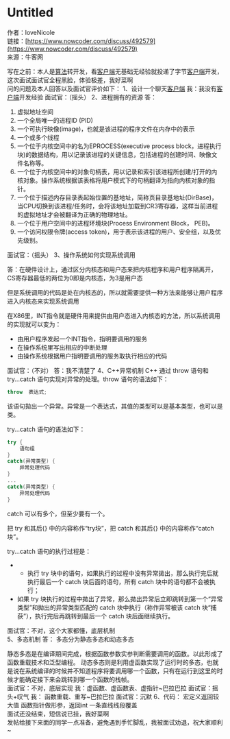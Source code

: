 # Untitled

作者：loveNicole  
链接：[https://www.nowcoder.com/discuss/492579](https://www.nowcoder.com/discuss/492579)  
来源：牛客网  
  
写在之前：本人是[算法](/jump/super-jump/word?word=%E7%AE%97%E6%B3%95)转开发，看[客户端](/jump/super-jump/word?word=%E5%AE%A2%E6%88%B7%E7%AB%AF)无基础无经验就投递了字节[客户端](/jump/super-jump/word?word=%E5%AE%A2%E6%88%B7%E7%AB%AF)开发，这次面试面试官全程黑脸，体验极差，我好菜啊  
 问的问题及本人回答以及面试官评价如下： 1、设计一个聊天[客户端](/jump/super-jump/word?word=%E5%AE%A2%E6%88%B7%E7%AB%AF) 我：我没有[客户端](/jump/super-jump/word?word=%E5%AE%A2%E6%88%B7%E7%AB%AF)开发经验 面试官：（摇头） 2、进程拥有的资源 答：

1.  虚拟地址空间
2.  一个全局唯一的进程ID \(PID\)
3.  一个可执行映像\(image\)，也就是该进程的程序文件在内存中的表示
4.  一个或多个线程
5.  一个位于内核空间中的名为EPROCESS\(executive process block，进程执行块\)的数据结构，用以记录该进程的关键信息，包括进程的创建时间、映像文件名称等。
6.  一个位于内核空间中的对象句柄表，用以记录和索引该进程所创建/打开的内核对象。操作系统根据该表格将用户模式下的句柄翻译为指向内核对象的指针。
7.  一个位于描述内存目录表起始位置的基地址，简称页目录基地址\(DirBase\)，当CPU切换到该进程/任务时，会将该地址加载到CR3寄存器，这样当前进程的虚拟地址才会被翻译为正确的物理地址。
8.  一个位于用户空间中的进程环境块\(Process Environment Block， PEB\)。
9.  一个访问权限令牌\(access token\)，用于表示该进程的用户、安全组，以及优先级别。

  
 面试官：（摇头） 3、操作系统如何实现系统调用

 答：在硬件设计上，通过区分内核态和用户态来把内核程序和用户程序隔离开，CS寄存器最低的两位为0即是内核态，为3是用户态

 但是系统调用的代码是处在内核态的，所以就需要提供一种方法来能够让用户程序进入内核态来实现系统调用

 在X86里，INT指令就是硬件用来提供由用户态进入内核态的方法，所以系统调用的实现就可以变为：

*  由用户程序发起一个INT指令，指明要调用的服务
*  在操作系统里写出相应的中断处理
*  由操作系统根据用户指明要调用的服务取执行相应的代码

 面试官：（不对） 答：我不清楚了 4、C++异常机制 C++ 通过 throw 语句和 try...catch 语句实现对异常的处理。throw 语句的语法如下：

```cpp
throw  表达式;
```

  
 该语句拋出一个异常。异常是一个表达式，其值的类型可以是基本类型，也可以是类。  
  
 try...catch 语句的语法如下：

```cpp
try {
    语句组
}
catch(异常类型) {
    异常处理代码
}
...
catch(异常类型) {
    异常处理代码
}
```

  
  
catch 可以有多个，但至少要有一个。  
  
 把 try 和其后{} 中的内容称作“try块”，把 catch 和其后{} 中的内容称作“catch块”。  
  
 try...catch 语句的执行过程是：

* *  执行 try 块中的语句，如果执行的过程中没有异常拋出，那么执行完后就执行最后一个 catch 块后面的语句，所有 catch 块中的语句都不会被执行；
*  如果 try 块执行的过程中拋出了异常，那么拋出异常后立即跳转到第一个“异常类型”和拋出的异常类型匹配的 catch 块中执行（称作异常被该 catch 块“捕获”），执行完后再跳转到最后一个 catch 块后面继续执行。

 面试官：不对，这个大家都懂，底层机制  
 5、多态机制 答： 多态分为静态多态和动态多态

 静态多态是在编译期间完成，根据函数参数实参判断需要调用的函数。以此形成了函数重载技术和泛型编程。 动态多态则是利用虚函数实现了运行时的多态，也就是说在系统编译的时候并不知道程序将要调用哪一个函数，只有在运行到这里的时候才能确定接下来会跳转到哪一个函数的栈帧。  
 面试官：不对，底层实现 我：虚函数、虚函数表、虚指针~巴拉巴拉 面试官：摇头+叹气 我： 函数重载、重写~巴拉巴拉 面试官：沉默 6、代码： 宏定义返回较大值 函数指针做形参，返回int 一条直线线段覆盖  
 面试还没结束，短信说已挂，我好菜啊  
 发帖给接下来面的同学一点准备，避免遇到手忙脚乱，我被面试劝退，祝大家顺利~

